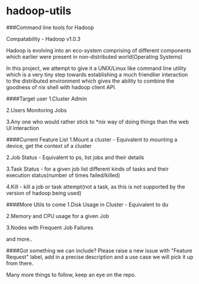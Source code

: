 hadoop-utils
============

###Command line tools for Hadoop

Compatability - Hadoop v1.0.3

Hadoop is evolving into an eco-system comprising of different components which earlier were present in non-distributed world(Operating Systems)

In this project, we attempt to give it a UNIX/Linux like command line utility which is a very tiny step towards establishing 
a much friendlier interaction to the distributed environment which gives the ability to combine the goodness of nix shell with hadoop client API.

####Target user
  1.Cluster Admin
  
  2.Users Monitoring Jobs
  
  3.Any one who would rather stick to *nix way of doing things than the web UI interaction
  
####Current Feature List
  1.Mount a cluster - Equivalent to mounting a device, get the context of a cluster
  
  2.Job Status - Equivalent to ps, list jobs and their details
  
  3.Task Status - for a given job list different kinds of tasks and their execution status(number of times failed/killed)
  
  4.Kill - kill a job or task attempt(not a task, as this is not supported by the version of hadoop being used)

####More Utils to come
  1.Disk Usage in Cluster - Equivalent to du
  
  2.Memory and CPU usage for a given Job
  
  3.Nodes with Frequent Job Failures
  
  and more..
    
####Got something we can include? 
  Please raise a new issue with "Feature Request" label, add in a precise description and a use case
  we will pick it up from there.
  
  Many more things to follow, keep an eye on the repo.

